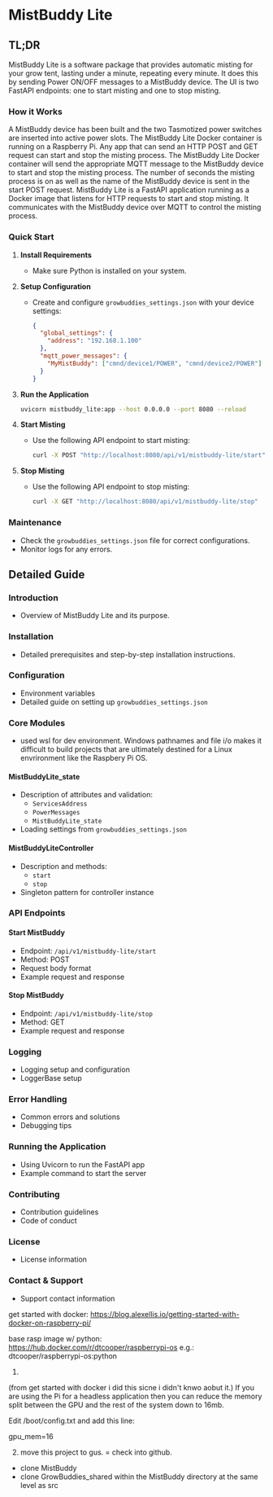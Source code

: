 
# MistBuddy Lite

## TL;DR

MistBuddy Lite is a software package that provides automatic misting for your grow tent, lasting under a minute, repeating every minute.  It does this by sending Power ON/OFF messages to a MistBuddy device.  The UI is two FastAPI endpoints: one to start misting and one to stop misting.

### How it Works

A MistBuddy device has been built and the two Tasmotized power switches are inserted into active power slots. The MistBuddy Lite Docker container is running on a Raspberry Pi.  Any app that can send an HTTP POST and GET request can start and stop the misting process.  The MistBuddy Lite Docker container will send the appropriate MQTT message to the MistBuddy device to start and stop the misting process.  The number of seconds the misting process is on as well as the name of the MistBuddy device is sent in the start POST request.
MistBuddy Lite is a FastAPI application running as a Docker image that listens for HTTP requests to start and stop misting. It communicates with the MistBuddy device over MQTT to control the misting process.

### Quick Start

1. **Install Requirements**
   - Make sure Python is installed on your system.

2. **Setup Configuration**
   - Create and configure `growbuddies_settings.json` with your device settings:
     ```json
     {
       "global_settings": {
         "address": "192.168.1.100"
       },
       "mqtt_power_messages": {
         "MyMistBuddy": ["cmnd/device1/POWER", "cmnd/device2/POWER"]
       }
     }
     ```

3. **Run the Application**
   ```sh
   uvicorn mistbuddy_lite:app --host 0.0.0.0 --port 8080 --reload
   ```

4. **Start Misting**
   - Use the following API endpoint to start misting:
     ```sh
     curl -X POST "http://localhost:8080/api/v1/mistbuddy-lite/start" -H "Content-Type: application/json" -d '{"duration_on": 30, "name": "MyMistBuddy"}'
     ```

5. **Stop Misting**
   - Use the following API endpoint to stop misting:
     ```sh
     curl -X GET "http://localhost:8080/api/v1/mistbuddy-lite/stop"
     ```

### Maintenance
- Check the `growbuddies_settings.json` file for correct configurations.
- Monitor logs for any errors.

## Detailed Guide

### Introduction
- Overview of MistBuddy Lite and its purpose.

### Installation
- Detailed prerequisites and step-by-step installation instructions.

### Configuration
- Environment variables
- Detailed guide on setting up `growbuddies_settings.json`

### Core Modules
- used wsl for dev environment.  Windows pathnames and file i/o makes it difficult to build projects that are ultimately destined for a Linux envrironment like the Raspbery Pi OS.
#### MistBuddyLite_state
- Description of attributes and validation:
  - `ServicesAddress`
  - `PowerMessages`
  - `MistBuddyLite_state`
- Loading settings from `growbuddies_settings.json`

#### MistBuddyLiteController
- Description and methods:
  - `start`
  - `stop`
- Singleton pattern for controller instance

### API Endpoints

#### Start MistBuddy
- Endpoint: `/api/v1/mistbuddy-lite/start`
- Method: POST
- Request body format
- Example request and response

#### Stop MistBuddy
- Endpoint: `/api/v1/mistbuddy-lite/stop`
- Method: GET
- Example request and response

### Logging
- Logging setup and configuration
- LoggerBase setup

### Error Handling
- Common errors and solutions
- Debugging tips

### Running the Application
- Using Uvicorn to run the FastAPI app
- Example command to start the server

### Contributing
- Contribution guidelines
- Code of conduct

### License
- License information

### Contact & Support
- Support contact information


get started with docker: https://blog.alexellis.io/getting-started-with-docker-on-raspberry-pi/

base rasp image w/ python: https://hub.docker.com/r/dtcooper/raspberrypi-os  e.g.: dtcooper/raspberrypi-os:python

1.

(from get started with docker i did this sicne i didn't knwo aobut it.)
If you are using the Pi for a headless application then you can reduce the memory split between the GPU and the rest of the system down to 16mb.

Edit /boot/config.txt and add this line:

gpu_mem=16

2. move this project to gus.
= check into github.
- clone MistBuddy
- clone GrowBuddies_shared within the MistBuddy directory at the same level as src
